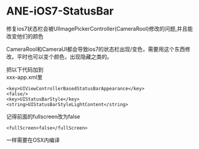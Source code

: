 ANE-iOS7-StatusBar
==================

修复ios7状态栏会被UIImagePickerController(CameraRool)修改的问题,并且能改变他们的颜色

CameraRool和CameraUI都会导致ios7的状态栏出现/变色，需要用这个东西修改。平时也可以变个颜色，出现隐藏之类的。

把以下代码加到  
xxx-app.xml<iPhone><InfoAdditions>里  
```
<key>UIViewControllerBasedStatusBarAppearance</key>
<false/>
<key>UIStatusBarStyle</key>
<string>UIStatusBarStyleLightContent</string>
```

记得前面的fullscreen改为false  

```
<fullScreen>false</fullScreen>
```

一样需要在OSX内编译